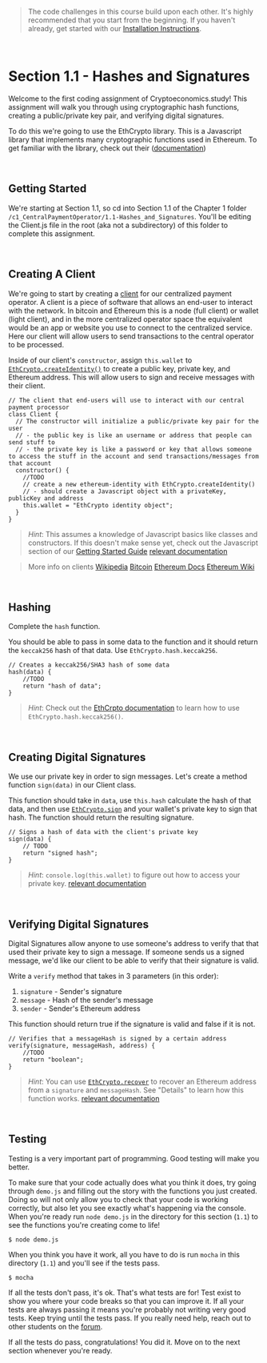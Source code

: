 > The code challenges in this course build upon each other. It's highly recommended that you start from the beginning. If you haven't already, get started with our [Installation Instructions](https://cryptoeconomics.study/docs/en/sync/getting-started-development-setup).

<br />

# Section 1.1 - Hashes and Signatures

Welcome to the first coding assignment of Cryptoeconomics.study! This assignment will walk you through using cryptographic hash functions, creating a public/private key pair, and verifying digital signatures.

To do this we're going to use the EthCrypto library. This is a Javascript library that implements many cryptographic functions used in Ethereum. To get familiar with the library, check out their ([documentation](https://github.com/pubkey/eth-crypto))

<br />

## Getting Started

We're starting at Section 1.1, so cd into Section 1.1 of the Chapter 1 folder `/c1_CentralPaymentOperator/1.1-Hashes_and_Signatures`. You'll be editing the Client.js file in the root (aka not a subdirectory) of this folder to complete this assignment.

<br />

## Creating A Client

We're going to start by creating a [client](https://en.wikipedia.org/wiki/Client_%28computing%29) for our centralized payment operator. A client is a piece of software that allows an end-user to interact with the network. In bitcoin and Ethereum this is a node (full client) or wallet (light client), and in the more centralized operator space the equivalent would be an app or website you use to connect to the centralized service. Here our client will allow users to send transactions to the central operator to be processed.

Inside of our client's `constructor`, assign `this.wallet` to  [`EthCrypto.createIdentity()`](https://github.com/pubkey/eth-crypto#createidentity) to create a public key, private key, and Ethereum address. This will allow users to sign and receive messages with their client.
```
// The client that end-users will use to interact with our central payment processor
class Client {
  // The constructor will initialize a public/private key pair for the user
  // - the public key is like an username or address that people can send stuff to
  // - the private key is like a password or key that allows someone to access the stuff in the account and send transactions/messages from that account
  constructor() {
    //TODO
    // create a new ethereum-identity with EthCrypto.createIdentity()
    // - should create a Javascript object with a privateKey, publicKey and address
    this.wallet = "EthCrypto identity object";
  }
}
```

> *Hint*: This assumes a knowledge of Javascript basics like classes and constructors. If this doesn't make sense yet, check out the Javascript section of our [Getting Started Guide](https://cryptoeconomics.study/docs/en/sync/getting-started-development-setup)
> [relevant documentation](https://github.com/pubkey/eth-crypto#createidentity)

> More info on clients
> [Wikipedia](https://en.wikipedia.org/wiki/Client_%28computing%29)
> [Bitcoin](https://en.bitcoin.it/wiki/Clients#Overview)
> [Ethereum Docs](http://ethdocs.org/en/latest/ethereum-clients/choosing-a-client.html)
> [Ethereum Wiki](https://github.com/ethereum/wiki/wiki/Clients,-tools,-dapp-browsers,-wallets-and-other-projects)

<br />

## Hashing

Complete the `hash` function.

You should be able to pass in some data to the function and it should return the `keccak256` hash of that data. Use `EthCrypto.hash.keccak256`.
```
// Creates a keccak256/SHA3 hash of some data
hash(data) {
	//TODO
	return "hash of data";
}
```

> *Hint*: Check out the [EthCrpto documentation](https://github.com/pubkey/eth-crypto#sign) to learn how to use `EthCrypto.hash.keccak256()`.

<br />

## Creating Digital Signatures

We use our private key in order to sign messages. Let's create a method function `sign(data)` in our Client class.

This function should take in `data`, use `this.hash` calculate the hash of that data, and then use [`EthCrypto.sign`](https://github.com/pubkey/eth-crypto#sign) and your wallet's private key to sign that hash. The function should return the resulting signature.
```
// Signs a hash of data with the client's private key
sign(data) {
	// TODO
	return "signed hash";
}
```

> *Hint*: `console.log(this.wallet)` to figure out how to access your private key.
> [relevant documentation](https://github.com/pubkey/eth-crypto#sign)

<br />

## Verifying Digital Signatures

Digital Signatures allow anyone to use someone's address to verify that that used their private key to sign a message. If someone sends us a signed message, we'd like our client to be able to verify that their signature is valid.

Write a `verify` method that takes in 3 parameters (in this order):
1. `signature` - Sender's signature
2. `message` - Hash of the sender's message
3. `sender` - Sender's Ethereum address

This function should return true if the signature is valid and false if it is not.
```
// Verifies that a messageHash is signed by a certain address
verify(signature, messageHash, address) {
	//TODO
	return "boolean";
}
```

> *Hint*: You can use [`EthCrypto.recover`](https://github.com/pubkey/eth-crypto#recover) to recover an Ethereum address from a `signature` and `messageHash`. See "Details" to learn how this function works.
> [relevant documentation](https://github.com/pubkey/eth-crypto#recover)

<br />

## Testing

Testing is a very important part of programming. Good testing will make you better.

To make sure that your code actually does what you think it does, try going through `demo.js` and filling out the story with the functions you just created. Doing so will not only allow you to check that your code is working correctly, but also let you see exactly what's happening via the console. When you're ready run `node demo.js` in the directory for this section (`1.1`) to see the functions you're creating come to life!

`$ node demo.js`

When you think you have it work, all you have to do is run `mocha` in this directory (`1.1`) and you'll see if the tests pass.

`$ mocha`

If all the tests don't pass, it's ok. That's what tests are for! Test exist to show you where your code breaks so that you can improve it. If all your tests are always passing it means you're probably not writing very good tests. Keep trying until the tests pass. If you really need help, reach out to other students on the [forum](https://forum.cryptoeconomics.study).

If all the tests do pass, congratulations! You did it. Move on to the next section whenever you're ready.

<br />
